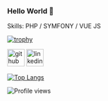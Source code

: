 ### Hello World 👋

Skills: PHP / SYMFONY / VUE JS

[![trophy](https://github-profile-trophy.vercel.app/?username=TheRatG)](https://github.com/ryo-ma/github-profile-trophy)

[<img src='https://cdn.jsdelivr.net/npm/simple-icons@3.0.1/icons/github.svg' alt='github' height='40'>](https://github.com/TheRatG)  [<img src='https://cdn.jsdelivr.net/npm/simple-icons@3.0.1/icons/linkedin.svg' alt='linkedin' height='40'>](https://www.linkedin.com/in/https://www.linkedin.com/in/vladimir-pak-92661a69//)

[![Top Langs](https://github-readme-stats.vercel.app/api/top-langs/?username=TheRatG)](https://github.com/anuraghazra/github-readme-stats)

![Profile views](https://gpvc.arturio.dev/TheRatG)

<!--
**TheRatG/TheRatG** is a ✨ _special_ ✨ repository because its `README.md` (this file) appears on your GitHub profile.

Here are some ideas to get you started:

- 🔭 I’m currently working on ...
- 🌱 I’m currently learning ...
- 👯 I’m looking to collaborate on ...
- 🤔 I’m looking for help with ...
- 💬 Ask me about ...
- 📫 How to reach me: ...
- 😄 Pronouns: ...
- ⚡ Fun fact: ...
-->

